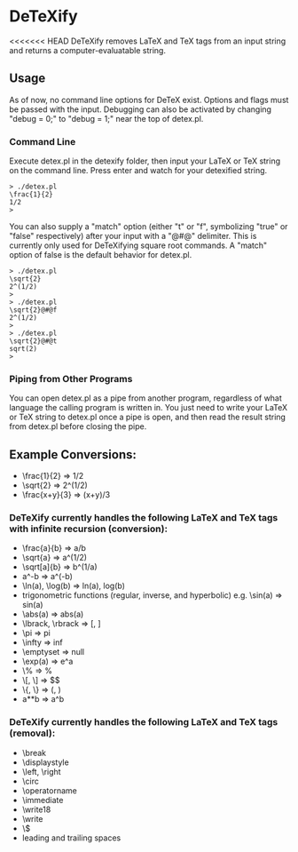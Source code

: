 # DeTeXify
<<<<<<< HEAD
DeTeXify removes LaTeX and TeX tags from an input string and returns a computer-evaluatable string.

## Usage
As of now, no command line options for DeTeX exist. Options and flags must be passed with the input. Debugging can also be activated by changing "debug = 0;" to "debug = 1;" near the top of detex.pl.

### Command Line
Execute detex.pl in the detexify folder, then input your LaTeX or TeX string on the command line. Press enter and watch for your detexified string.
```
> ./detex.pl
\frac{1}{2}
1/2
> 
```

You can also supply a "match" option (either "t" or "f", symbolizing "true" or "false" respectively) after your input with a "@#@" delimiter. This is currently only used for DeTeXifying square root commands. A "match" option of false is the default behavior for detex.pl.
```
> ./detex.pl
\sqrt{2}
2^(1/2)
>
> ./detex.pl
\sqrt{2}@#@f
2^(1/2)
> 
> ./detex.pl
\sqrt{2}@#@t
sqrt(2)
>
```

### Piping from Other Programs
You can open detex.pl as a pipe from another program, regardless of what language the calling program is written in. You just need to write your LaTeX or TeX string to detex.pl once a pipe is open, and then read the result string from detex.pl before closing the pipe.

## Example Conversions:
- \\frac{1}{2} => 1/2
- \\sqrt{2} => 2^(1/2)
- \\frac{x+y}{3} => (x+y)/3

### DeTeXify currently handles the following LaTeX and TeX tags with infinite recursion (conversion):
- \\frac{a}{b} => a/b
- \\sqrt{a} => a^(1/2)
- \\sqrt[a]{b} => b^(1/a)
- a^-b => a^(-b)
- \\ln(a), \\log(b) => ln(a), log(b)
- trigonometric functions (regular, inverse, and hyperbolic) e.g. \sin(a) => sin(a)
- \\abs(a) => abs(a)
- \\lbrack, \\rbrack => [, ]
- \\pi => pi
- \\infty => inf
- \\emptyset => null
- \\exp(a) => e^a
- \\% => %
- \\[, \\] => $$
- \\{, \\} => (, )
- a**b => a^b

### DeTeXify currently handles the following LaTeX and TeX tags (removal):
- \\break
- \\displaystyle
- \\left, \\right
- \\circ
- \\operatorname
- \\immediate
- \\write18
- \\write
- \\$
- leading and trailing spaces

